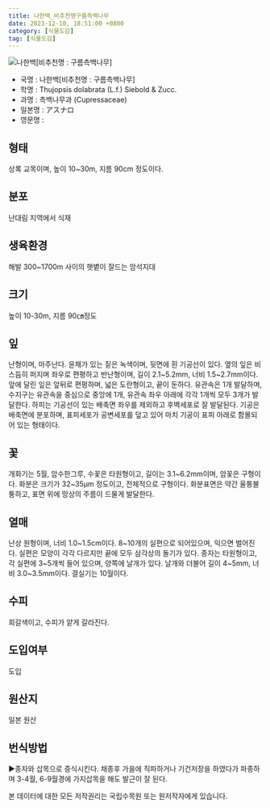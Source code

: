 ```yaml
---
title: 나한백_비추천명구름측백나무
date: 2023-12-10, 18:51:00 +0800
category: [식물도감]
tag: [식물도감]
---
```




![나한백[비추천명 : 구름측백나무]](http://www.nature.go.kr/fileUpload/plants/basic/Cupressaceae/Thujopsis/15032/15032_1_th2.JPG)
- 국명 : 나한백[비추천명 : 구름측백나무]
- 학명 : Thujopsis dolabrata (L.f.) Siebold & Zucc.
- 과명 : 측백나무과 (Cupressaceae)
- 일본명 : アスナロ
- 영문명 : 


## 형태
상록 교목이며, 높이 10~30m, 지름 90cm 정도이다.
## 분포
난대림 지역에서 식재
## 생육환경
해발 300~1700m 사이의 햇볕이 잘드는 암석지대
## 크기
높이 10-30m, 지름 90㎝정도
## 잎
난형이며, 마주난다. 윤채가 있는 짙은 녹색이며, 뒷면에 흰 기공선이 있다. 옆의 잎은 비스듬히 퍼지며 좌우로 편평하고 반난형이며, 길이 2.1~5.2mm, 너비 1.5~2.7mm이다. 앞에 달린 잎은 앞뒤로 편평하며, 넓은 도란형이고, 끝이 둔하다. 유관속은 1개 발달하며, 수지구는 유관속을 중심으로 중앙에 1개, 유관속 좌우 아래에 각각 1개씩 모두 3개가 발달한다. 하피는 기공선이 있는 배축면 좌우를 제외하고 후벽세포로 잘 발달된다. 기공은 배축면에 분포하며, 표피세포가 공변세포를 덮고 있어 마치 기공이 표피 아래로 함몰되어 있는 형태이다.
## 꽃
개화기는 5월, 암수한그루, 수꽃은 타원형이고, 길이는 3.1~6.2mm이며, 암꽃은 구형이다. 화분은 크기가 32~35μm 정도이고, 전체적으로 구형이다. 화분표면은 약간 울퉁불퉁하고, 표면 위에 망상의 주름이 드물게 발달한다.
## 열매
난상 원형이며, 너비 1.0~1.5cm이다. 8~10개의 실편으로 되어있으며, 익으면 벌어진다. 실편은 모양이 각각 다르지만 끝에 모두 삼각상의 돌기가 있다. 종자는 타원형이고, 각 실편에 3~5개씩 들어 있으며, 양쪽에 날개가 있다. 날개와 더불어 길이 4~5mm, 너비 3.0~3.5mm이다. 결실기는 10월이다.
## 수피
회갈색이고, 수피가 얕게 갈라진다.
## 도입여부
도입
## 원산지
일본 원산
## 번식방법
▶종자와 삽목으로 증식시킨다. 채종후 가을에 직파하거나 기건저장을 하였다가 파종하며 3-4월, 6-9월경에 가지삽목을 해도 발근이 잘 된다.






본 데이터에 대한 모든 저작권리는 국립수목원 또는 원저작자에게 있습니다.
